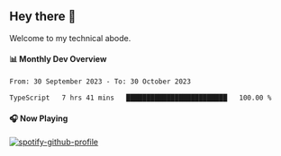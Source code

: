 ## Hey there 👋

Welcome to my technical abode.

#### 📊 Monthly Dev Overview
<!--START_SECTION:waka-->

```txt
From: 30 September 2023 - To: 30 October 2023

TypeScript   7 hrs 41 mins   █████████████████████████   100.00 %
```

<!--END_SECTION:waka-->

#### 🎧 Now Playing

[![spotify-github-profile](https://spotify-github-profile.vercel.app/api/view?uid=james2mid&cover_image=true&theme=natemoo-re)](https://open.spotify.com/user/james2mid?si=2b3baf2b09cb499e)

